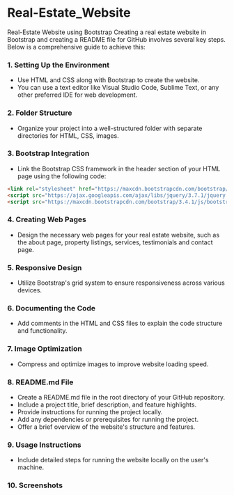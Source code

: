 # Real-Estate_Website
Real-Estate Website using Bootstrap
 Creating a real estate website in Bootstrap and creating a README file for GitHub involves several key steps. Below is a comprehensive guide to achieve this:

### 1. Setting Up the Environment
   - Use HTML and CSS along with Bootstrap to create the website.
   - You can use a text editor like Visual Studio Code, Sublime Text, or any other preferred IDE for web development.

### 2. Folder Structure
   - Organize your project into a well-structured folder with separate directories for HTML, CSS, images.

### 3. Bootstrap Integration
   - Link the Bootstrap CSS framework in the header section of your HTML page using the following code:

   ```html
   <link rel="stylesheet" href="https://maxcdn.bootstrapcdn.com/bootstrap/3.4.1/css/bootstrap.min.css">
   <script src="https://ajax.googleapis.com/ajax/libs/jquery/3.7.1/jquery.min.js"></script>
   <script src="https://maxcdn.bootstrapcdn.com/bootstrap/3.4.1/js/bootstrap.min.js"></script>
   ```

### 4. Creating Web Pages
   - Design the necessary web pages for your real estate website, such as the about page, property listings, services, testimonials and contact page.

### 5. Responsive Design
   - Utilize Bootstrap's grid system to ensure responsiveness across various devices.

### 6. Documenting the Code
   - Add comments in the HTML and CSS files to explain the code structure and functionality.

### 7. Image Optimization
   - Compress and optimize images to improve website loading speed.

### 8. README.md File
   - Create a README.md file in the root directory of your GitHub repository.
   - Include a project title, brief description, and feature highlights.
   - Provide instructions for running the project locally.
   - Add any dependencies or prerequisites for running the project.
   - Offer a brief overview of the website's structure and features.

### 9. Usage Instructions
   - Include detailed steps for running the website locally on the user's machine.

### 10. Screenshots
   

   
